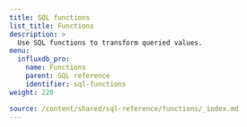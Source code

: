 ```yaml
---
title: SQL functions
list_title: Functions
description: >
  Use SQL functions to transform queried values.
menu:
  influxdb_pro:
    name: Functions
    parent: SQL reference
    identifier: sql-functions
weight: 220

source: /content/shared/sql-reference/functions/_index.md
---
```


<!-- 
The content of this page is at /content/shared/sql-reference/functions/_index.md
-->